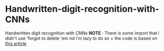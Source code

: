 # Handwritten-digit-recognition-with-CNNs
Handwritten digit recognition with CNNs
**NOTE** : There is some import that i didn't use 'forgot to delete 'em nd i'm lazy to do so + the code is based on [this article](https://www.kaggle.com/code/itsmohammadshahid/7-cnn-handwritten-digit-recognition)
